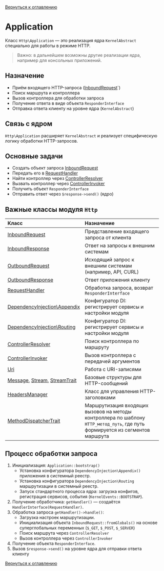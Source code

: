 [Вернуться к оглавлению](../../index.md)
# Application

Класс `Http\Application` — это реализация ядра `KernelAbstract` специально для работы в режиме HTTP.

> Важно: в дальнейшем возможны другие реализации ядра, например для консольных приложений.

## Назначение

- Приём входящего HTTP-запроса ([InboundRequest](./components/http/inbound-request.md)`)
- Поиск маршрута и контроллера
- Вызов контроллера для обработки запроса
- Получение ответа в виде объекта `ResponderInterface`
- Отправка ответа клиенту на уровне ядра (`KernelAbstract`)

## Связь с ядром

`Http\Application` расширяет `KernelAbstract` и реализует специфическую логику обработки HTTP-запросов.


## Основные задачи

- Создать объект запроса [InboundRequest](./components/http/inbound-request.md)
- Передать его в [RequestHandler](./components/http/request-handler.md)
- Найти контроллер через [ControllerResolver](./components/http/controller-resolver.md)
- Вызвать контроллер через [ControllerInvoker](./components/http/controller-invoker.md)
- Получить объект `ResponderInterface`
- Отправить ответ через `$response->send()` (ядро)

## Важные классы модуля `Http`

| Класс | Назначение |
|:------|:-----------|
| [InboundRequest](./inbound-request.md) | Представление входящего запроса от клиента |
| [InboundResponse](./inbound-response.md) | Ответ на запросы к внешним системам |
| [OutboundRequest](./outbound-request.md) | Исходящий запрос к внешним системам (например, API, CURL) |
| [OutboundResponse](./outbound-response.md) | Ответ приложения клиенту |
| [RequestHandler](./request-handler.md) | Обработка запроса, возврат `ResponderInterface` |
| [DependencyInjection\Appendix](#)   | Конфигуратор DI: регистрирует сервисы и настройки модуля |
| [DependencyInjection\Routing](./routing.md)   | Конфигуратор DI: регистрирует сервисы и настройки модуля |
| [ControllerResolver](./controller-resolver.md) | Поиск контроллера по маршруту |
| [ControllerInvoker](./controller-invoker.md) | Вызов контроллера с передачей аргументов |
| [Uri](./uri.md) | Работа с URI-записями |
| [Message](./message.md), [Stream](./components/http/stream.md), [StreamTrait](./components/http/stream-trait.md) | Базовые структуры для HTTP-сообщений |
[HeadersManager](./headers-manager.md) | Класс для управления HTTP-заголовками
[MethodDispatcherTrait](./method-dispatcher-trait.md) | Маршрутизация входящих вызовов на методы контроллера по шаблону `HTTP_метод_путь`, где путь формируется из сегментов маршрута

## Процесс обработки запроса
1. Инициализация: `Application::bootstrap()`
   - Установка конфигуратора `DependencyInjection\Appendix()` приложения в системный реестр.
   - Установка конфигуратора `DependencyInjection\Routing` маршрутизации в системный реестр.
   - Запуск стандартного процесса ядра: загрузка конфигов, регистрация сервисов, события (`KernelEvents::BOOTSTRAP`).
2. Получение обработчика: `getHandler()` — создаётся `HandlerInterface(RequestHandler)`.
3. Обработка запроса `getHandler()->handle()`:
   - Загрузка настроек маршрутизации.
   - Инициализация объекта `InboundRequest::fromGlobals()` на основе суперглобальных переменных (`$_GET`, `$_POST`, `$_SERVER`)
   - Поиск маршрута через `ControllerResolver`
   - Вызов контроллера через `ControllerInvoker`
4. Получение объекта `ResponderInterface`.
5. Вызов `$response->send()` на уровне ядра для отправки ответа клиенту

[Вернуться к оглавлению](../../index.md)